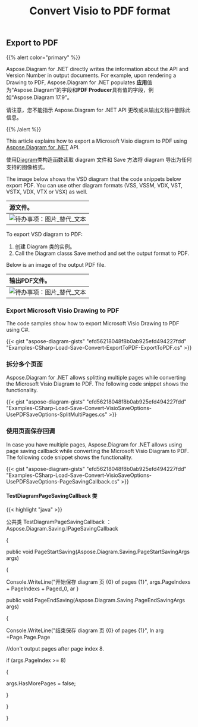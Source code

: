 ﻿---
title: Convert Visio to PDF format 
linktitle: Convert Visio to PDF
type: docs
weight: 10
url: /zh/net/convert-visio-to-pdf/
description: This topic show you how to Aspose.Diagram allows to convert Visio to PDF formats. Convert VSD, VSS, VDW, VST, VSDX, VSSX, VSTX, VSDM, VSTM,VSSM to PDF with a few lines of code.
---
## **Export to PDF**
{{% alert color="primary" %}}

Aspose.Diagram for .NET directly writes the information about the API and Version Number in output documents. For example, upon rendering a Drawing to PDF, Aspose.Diagram for .NET populates **应用**值为“Aspose.Diagram”的字段和**PDF Producer**具有值的字段，例如“Aspose.Diagram 17.9”。

请注意，您不能指示 Aspose.Diagram for .NET API 更改或从输出文档中删除此信息。

{{% /alert %}}

This article explains how to export a Microsoft Visio diagram to PDF using [Aspose.Diagram for .NET](https://products.aspose.com/diagram/net/) API.

使用[Diagram](http://www.aspose.com/api/net/diagram/aspose.diagram/diagram)类构造函数读取 diagram 文件和 Save 方法将 diagram 导出为任何支持的图像格式。

The image below shows the VSD diagram that the code snippets below export PDF. You can use other diagram formats (VSS, VSSM, VDX, VST, VSTX, VDX, VTX or VSX) as well.

|**源文件。**|
|:- |
|![待办事项：图片_替代_文本](how-to-convert-a-visio-diagram_1.png)|


To export VSD diagram to PDF:

1. 创建 Diagram 类的实例。
1. Call the Diagram classs Save method and set the output format to PDF.

Below is an image of the output PDF file.

|**输出PDF文件。**|
|:- |
|![待办事项：图片_替代_文本](how-to-convert-a-visio-diagram_2.png)|
### **Export Microsoft Visio Drawing to PDF**
The code samples show how to export Microsoft Visio Drawing to PDF using C#.

{{< gist "aspose-diagram-gists" "efd56218048f8b0ab925efd494227fdd" "Examples-CSharp-Load-Save-Convert-ExportToPDF-ExportToPDF.cs" >}}
### **拆分多个页面**
Aspose.Diagram for .NET allows splitting multiple pages while converting the Microsoft Visio Diagram to PDF. The following code snippet shows the functionality.  

{{< gist "aspose-diagram-gists" "efd56218048f8b0ab925efd494227fdd" "Examples-CSharp-Load-Save-Convert-VisioSaveOptions-UsePDFSaveOptions-SplitMultiPages.cs" >}}
### **使用页面保存回调**
In case you have multiple pages, Aspose.Diagram for .NET allows using page saving callback while converting the Microsoft Visio Diagram to PDF. The following code snippet shows the functionality.  

{{< gist "aspose-diagram-gists" "efd56218048f8b0ab925efd494227fdd" "Examples-CSharp-Load-Save-Convert-VisioSaveOptions-UsePDFSaveOptions-PageSavingCallback.cs" >}}
#### **TestDiagramPageSavingCallback 类**
{{< highlight "java" >}}

公共类 TestDiagramPageSavingCallback ：Aspose.Diagram.Saving.IPageSavingCallback

{  public void PageStartSaving(Aspose.Diagram.Saving.PageStartSavingArgs args)  {  Console.WriteLine("开始保存 diagram 页 {0} of pages {1}", args.PageIndexs + PageIndexs + Paged_0, ar  }  public void PageEndSaving(Aspose.Diagram.Saving.PageEndSavingArgs args)  {  Console.WriteLine("结束保存 diagram 页 {0} of pages {1}", In arg +Page.Page.Page   //don't output pages after page index 8.  if (args.PageIndex >= 8)  {  args.HasMorePages = false;  }  }  }
